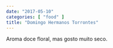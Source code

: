 ```yaml
---
date: "2017-05-10"
categories: [ "food" ]
title: "Domingo Hermanos Torrontes"
---
```

Aroma doce floral, mas gosto muito seco.
